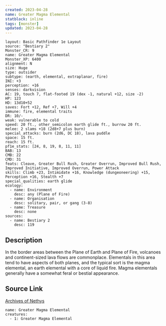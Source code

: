 ```yaml
---
created: 2023-04-28
name: Greater Magma Elemental
statblock: inline
tags: [monster]
updated: 2023-04-28
---
```

```statblock
layout: Basic Pathfinder 1e Layout
source: "Bestiary 2"
Monster_CR: 9
name: Greater Magma Elemental
Monster_XP: 6400
alignment: N
size: Huge
type: outsider
subtype: (earth, elemental, extraplanar, fire)
INI: +3
perception: +16
senses: darkvision
AC: 19, touch 7, flat-footed 19 (dex -1, natural +12, size -2)
HP: 123
HD: 13d10+52
saves: Fort +12, Ref +7, Will +4
immune: fire, elemental traits
DR: 10/-
weak: vulnerable to cold
speed: 20 ft., other_semicolon earth glide ft., burrow 20 ft.
melee: 2 slams +18 (2d8+7 plus burn)
special_attacks: burn (2d6, DC 18), lava puddle
space: 15 ft.
reach: 15 ft.
pf1e_stats: [24, 8, 19, 8, 11, 11]
BAB: 13
CMB: 22
CMD: 31
feats: Cleave, Greater Bull Rush, Greater Overrun, Improved Bull Rush, Improved Initiative, Improved Overrun, Power Attack
skills: Climb +23, Intimidate +16, Knowledge (dungeoneering) +15, Perception +16, Stealth +7
special_qualities: earth glide
ecology:
  - name: Environment
    desc: any (Plane of Fire)
  - name: Organisation
    desc: solitary, pair, or gang (3-8)
  - name: Treasure
    desc: none
sources:
  - name: Bestiary 2
    desc: 119
```
## Description
In the border areas between the Plane of Earth and Plane of Fire, volcanoes and continent-sized lava flows are commonplace. Elementals in this area tend to have aspects of both planes, and the typical sort is the magma elemental, an earth elemental with a core of liquid fire. Magma elementals generally have a somewhat feral or bestial appearance.
## Source Link
[Archives of Nethys](https://aonprd.com/MonsterDisplay.aspx?ItemName=Greater%20Magma%20Elemental)
```encounter-table
name: Greater Magma Elemental
creatures:
  - 1: Greater Magma Elemental
```

